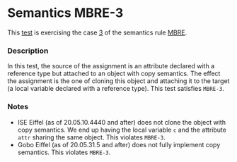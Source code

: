 # Semantics MBRE-3

This [test](.) is exercising the case [3](../Readme.md) of the semantics rule [MBRE](../../mbre/Readme.md).

### Description

In this test, the source of the assignment is an attribute declared with a reference type but attached to an object with copy semantics. The effect the assignment is the one of cloning this object and attaching it to the target (a local variable declared with a reference type). This test satisfies `MBRE-3`.

### Notes

* ISE Eiffel (as of 20.05.10.4440 and after) does not clone the object with copy semantics. We end up having the local variable `c` and the attribute `attr` sharing the same object. This violates `MBRE-3`.
* Gobo Eiffel (as of 20.05.31.5 and after) does not fully implement copy semantics. This violates `MBRE-3`.